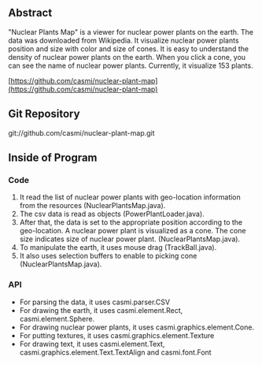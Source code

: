 ## Abstract

"Nuclear Plants Map" is a viewer for nuclear power plants on the earth. The data was downloaded from Wikipedia. It visualize nuclear power plants position and size with color and size of cones. It is easy to understand the density of nuclear power plants on the earth. When you click a cone, you can see the name of nuclear power plants. Currently, it visualize 153 plants.

[https://github.com/casmi/nuclear-plant-map](https://github.com/casmi/nuclear-plant-map)

## Git Repository

git://github.com/casmi/nuclear-plant-map.git

## Inside of Program

### Code

 1. It read the list of nuclear power plants with geo-location information from the resources (NuclearPlantsMap.java).
 2. The csv data is read as objects (PowerPlantLoader.java).
 3. After that, the data is set to the appropriate position according to the geo-location. A nuclear power plant is visualized as a cone. The cone size indicates size of nuclear power plant. (NuclearPlantsMap.java).
 4. To manipulate the earth, it uses mouse drag (TrackBall.java).
 5. It also uses selection buffers to enable to picking cone (NuclearPlantsMap.java).

### API

 - For parsing the data, it uses casmi.parser.CSV
 - For drawing the earth, it uses casmi.element.Rect, casmi.element.Sphere.
 - For drawing nuclear power plants, it uses casmi.graphics.element.Cone.
 - For putting textures, it uses casmi.graphics.element.Texture
 - For drawing text, it uses casmi.element.Text, casmi.graphics.element.Text.TextAlign and casmi.font.Font
